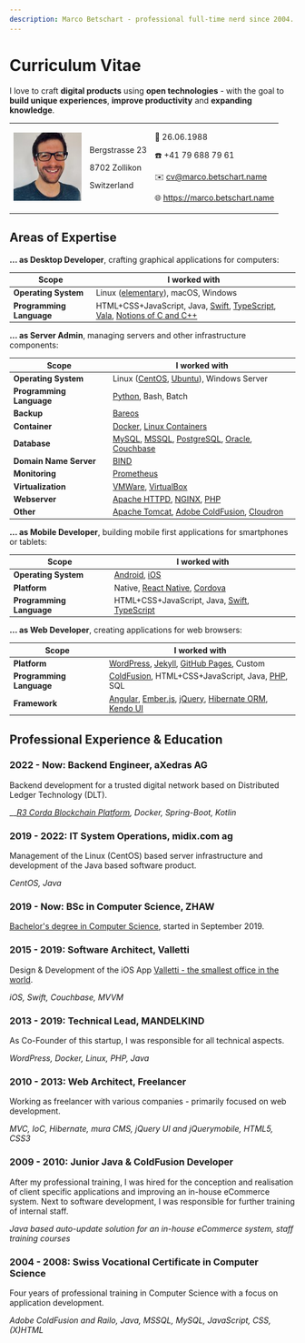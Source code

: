 ```yaml
---
description: Marco Betschart - professional full-time nerd since 2004.
---
```


# Curriculum Vitae

I love to craft **digital products** using **open technologies** - with the goal to **build unique experiences**, **improve productivity** and **expanding knowledge**.

|                                                                          |                                                             |                                                                                                                                                                      |
| ------------------------------------------------------------------------ | ----------------------------------------------------------- | -------------------------------------------------------------------------------------------------------------------------------------------------------------------- |
| ![Portrait of Marco Betschart](.gitbook/assets/marco-betschart-120.jpeg) | <p>Bergstrasse 23</p><p>8702 Zollikon</p><p>Switzerland</p> | <p>🎂 26.06.1988</p><p>☎️ +41 79 688 79 61</p><p>✉️ cv@marco.betschart.name</p><p>🌐 <a href="https://www.marco.betschart.name">https://marco.betschart.name</a></p> |

## Areas of Expertise

**… as Desktop Developer**, crafting graphical applications for computers:

| Scope                    | I worked with                                                                                                                                                                                                                                             |
| ------------------------ | --------------------------------------------------------------------------------------------------------------------------------------------------------------------------------------------------------------------------------------------------------- |
| **Operating System**     | Linux ([elementary](https://elementary.io/)), macOS, Windows                                                                                                                                                                                              |
| **Programming Language** | HTML+CSS+JavaScript, Java, [Swift](https://www.apple.com/swift/), [TypeScript](https://www.typescriptlang.org/), [Vala](https://wiki.gnome.org/Projects/Vala), [Notions of C and C++](blog/2021-04-27-dipping-elementary-os-toes-into-virtual-reality.md) |

**… as Server Admin**, managing servers and other infrastructure components:

| Scope                    | I worked with                                                                                                                                                                                                                |
| ------------------------ | ---------------------------------------------------------------------------------------------------------------------------------------------------------------------------------------------------------------------------- |
| **Operating System**     | Linux ([CentOS](https://www.centos.org/), [Ubuntu](https://ubuntu.com/)), Windows Server                                                                                                                                     |
| **Programming Language** | [Python](https://www.python.org/), Bash, Batch                                                                                                                                                                               |
| **Backup**               | [Bareos](https://www.bareos.org)                                                                                                                                                                                             |
| **Container**            | [Docker](https://www.docker.com/), [Linux Containers](https://linuxcontainers.org/)                                                                                                                                          |
| **Database**             | [MySQL](https://www.mysql.com/), [MSSQL](https://www.microsoft.com/sql-server/), [PostgreSQL](https://www.postgresql.org/), [Oracle](https://www.oracle.com/database/technologies/), [Couchbase](https://www.couchbase.com/) |
| **Domain Name Server**   | [BIND](https://www.isc.org/bind/)                                                                                                                                                                                            |
| **Monitoring**           | [Prometheus](https://prometheus.io/)                                                                                                                                                                                         |
| **Virtualization**       | [VMWare](https://www.vmware.com/), [VirtualBox](https://www.virtualbox.org/)                                                                                                                                                 |
| **Webserver**            | [Apache HTTPD](http://httpd.apache.org/), [NGINX](https://nginx.org), [PHP](https://www.php.net/)                                                                                                                            |
| **Other**                | [Apache Tomcat](http://tomcat.apache.org/), [Adobe ColdFusion](https://coldfusion.adobe.com/), [Cloudron](https://www.cloudron.io/)                                                                                          |

**… as Mobile Developer**, building mobile first applications for smartphones or tablets:

| Scope                    | I worked with                                                                                                   |
| ------------------------ | --------------------------------------------------------------------------------------------------------------- |
| **Operating System**     | [Android](https://www.android.com/), [iOS](https://www.apple.com/ios)                                           |
| **Platform**             | Native, [React Native](https://reactnative.dev/), [Cordova](https://cordova.apache.org/)                        |
| **Programming Language** | HTML+CSS+JavaScript, Java, [Swift](https://www.apple.com/swift/), [TypeScript](https://www.typescriptlang.org/) |

**… as Web Developer**, creating applications for web browsers:

| Scope                    | I worked with                                                                                                                                                                              |
| ------------------------ | ------------------------------------------------------------------------------------------------------------------------------------------------------------------------------------------ |
| **Platform**             | [WordPress](https://wordpress.org/), [Jekyll](https://jekyllrb.com/), [GitHub Pages](https://pages.github.com/), Custom                                                                    |
| **Programming Language** | [ColdFusion](https://coldfusion.adobe.com/), HTML+CSS+JavaScript, Java, [PHP](https://www.php.net/), SQL                                                                                   |
| **Framework**            | [Angular](https://angular.io/), [Ember.js](https://emberjs.com/), [jQuery](https://jquery.com/), [Hibernate ORM](https://hibernate.org/orm/), [Kendo UI](https://www.telerik.com/kendo-ui) |

## Professional Experience & Education

### 2022 - Now: Backend Engineer, aXedras AG

Backend development for a trusted digital network based on Distributed Ledger Technology (DLT).

__[_R3 Corda Blockchain Platform_](https://www.r3.com/corda-platform/)_, Docker, Spring-Boot, Kotlin_

### 2019 - 2022: IT System Operations, midix.com ag

Management of the Linux (CentOS) based server infrastructure and development of the Java based software product.

_CentOS, Java_

### 2019 - Now: BSc in Computer Science, ZHAW

[Bachelor's degree in Computer Science](projects/bachelors-degree-in-computer-science.md), started in September 2019.

### 2015 - 2019: Software Architect, Valletti

Design & Development of the iOS App [Valletti - the smallest office in the world](https://valletti.ch/).

_iOS, Swift, Couchbase, MVVM_

### 2013 - 2019: Technical Lead, MANDELKIND

As Co-Founder of this startup, I was responsible for all technical aspects.

_WordPress, Docker, Linux, PHP, Java_

### 2010 - 2013: Web Architect, Freelancer

Working as freelancer with various companies - primarily focused on web development.

_MVC, IoC, Hibernate, mura CMS, jQuery UI and jQuerymobile, HTML5, CSS3_

### 2009 - 2010: Junior Java & ColdFusion Developer

After my professional training, I was hired for the conception and realisation of client specific applications and improving an in-house eCommerce system. Next to software development, I was responsible for further training of internal staff.

_Java based auto-update solution for an in-house eCommerce system, staff training courses_

### 2004 - 2008: Swiss Vocational Certificate in Computer Science

Four years of professional training in Computer Science with a focus on application development.

_Adobe ColdFusion and Railo, Java, MSSQL, MySQL, JavaScript, CSS, (X)HTML_

